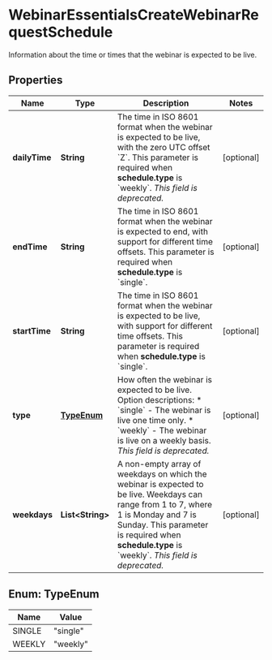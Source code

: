 

# WebinarEssentialsCreateWebinarRequestSchedule

Information about the time or times that the webinar is expected to be live.

## Properties

| Name | Type | Description | Notes |
|------------ | ------------- | ------------- | -------------|
|**dailyTime** | **String** | The time in ISO 8601 format when the webinar is expected to be live, with the zero UTC offset &#x60;Z&#x60;. This parameter is required when **schedule.type** is &#x60;weekly&#x60;. _This field is deprecated._ |  [optional] |
|**endTime** | **String** | The time in ISO 8601 format when the webinar is expected to end, with support for different time offsets. This parameter is required when **schedule.type** is &#x60;single&#x60;. |  [optional] |
|**startTime** | **String** | The time in ISO 8601 format when the webinar is expected to be live, with support for different time offsets. This parameter is required when **schedule.type** is &#x60;single&#x60;. |  [optional] |
|**type** | [**TypeEnum**](#TypeEnum) | How often the webinar is expected to be live.  Option descriptions:  * &#x60;single&#x60; - The webinar is live one time only.  * &#x60;weekly&#x60; - The webinar is live on a weekly basis. _This field is deprecated._  |  [optional] |
|**weekdays** | **List&lt;String&gt;** | A non-empty array of weekdays on which the webinar is expected to be live. Weekdays can range from 1 to 7, where 1 is Monday and 7 is Sunday. This parameter is required when **schedule.type** is &#x60;weekly&#x60;. _This field is deprecated._ |  [optional] |



## Enum: TypeEnum

| Name | Value |
|---- | -----|
| SINGLE | &quot;single&quot; |
| WEEKLY | &quot;weekly&quot; |



